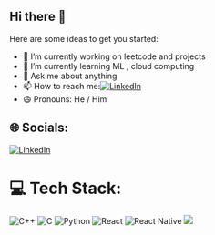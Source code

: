 ## Hi there 👋
Here are some ideas to get you started:
- 🔭 I’m currently working on leetcode and projects
- 🌱 I’m currently learning ML , cloud computing
- 💬 Ask me about anything
- 📫 How to reach me:[![LinkedIn](https://img.shields.io/badge/LinkedIn-%230077B5.svg?logo=linkedin&logoColor=white)](https://www.linkedin.com/in/atiladeoke/)
- 😄 Pronouns: He / Him
## 🌐 Socials:
[![LinkedIn](https://img.shields.io/badge/LinkedIn-%230077B5.svg?logo=linkedin&logoColor=white)](https://linkedin.com/in/https://www.linkedin.com/in/atiladeoke/) 
# 💻 Tech Stack:
![C++](https://img.shields.io/badge/c++-%2300599C.svg?style=for-the-badge&logo=c%2B%2B&logoColor=white) 
![C](https://img.shields.io/badge/c-%2300599C.svg?style=for-the-badge&logo=c&logoColor=white) 
![Python](https://img.shields.io/badge/python-3670A0?style=for-the-badge&logo=python&logoColor=ffdd54)
![React](https://img.shields.io/badge/react-%2320232a.svg?style=for-the-badge&logo=react&logoColor=%2361DAFB) 
![React Native](https://img.shields.io/badge/react_native-%2320232a.svg?style=for-the-badge&logo=react&logoColor=%2361DAFB) 
[![](https://visitcount.itsvg.in/api?id=atiladeokegab&icon=0&color=0)](https://visitcount.itsvg.in)

